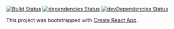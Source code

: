 [![Build Status](https://travis-ci.org/mnorbury/react.svg?branch=master)](https://travis-ci.org/mnorbury/react)
[![dependencies Status](https://david-dm.org/mnorbury/react/status.svg)](https://david-dm.org/mnorbury/react)
[![devDependencies Status](https://david-dm.org/mnorbury/react/dev-status.svg)](https://david-dm.org/mnorbury/react?type=dev)


This project was bootstrapped with [Create React App](https://github.com/facebookincubator/create-react-app).


